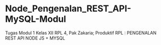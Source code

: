 # Node_Pengenalan_REST_API-MySQL-Modul
Tugas Modul 1 Kelas XII RPL 4, Pak Zakaria; Produktif RPL : PENGENALAN REST API NODE JS + MYSQL
